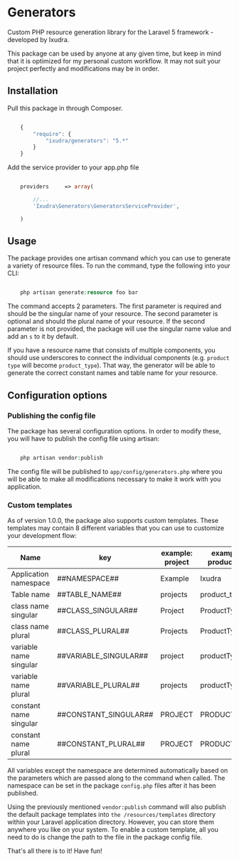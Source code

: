 Generators
==============

Custom PHP resource generation library for the Laravel 5 framework - developed by Ixudra.

This package can be used by anyone at any given time, but keep in mind that it is optimized for my personal custom workflow. It may not suit your project perfectly and modifications may be in order.



## Installation

Pull this package in through Composer.

```js

    {
        "require": {
            "ixudra/generators": "5.*"
        }
    }

```

Add the service provider to your app.php file

```php

    providers     => array(

        //...
        'Ixudra\Generators\GeneratorsServiceProvider',

    )

```



## Usage

The package provides one artisan command which you can use to generate a variety of resource files. To run the command, type the following into your CLI:

```php

    php artisan generate:resource foo bar

```

The command accepts 2 parameters. The first parameter is required and should be the singular name of your resource. The second parameter is optional and should the plural name of your resource. If the second parameter is not provided, the package will use the singular name value and add an `s` to it by default.

If you have a resource name that consists of multiple components, you should use underscores to connect the individual components (e.g. `product type` will become `product_type`). That way, the generator will be able to generate the correct constant names and table name for your resource.



## Configuration options

### Publishing the config file

The package has several configuration options. In order to modify these, you will have to publish the config file using artisan:

```php

    php artisan vendor:publish

```

The config file will be published to `app/config/generators.php` where you will be able to make all modifications necessary to make it work with you application.


### Custom templates

As of version 1.0.0, the package also supports custom templates. These templates may contain 8 different variables that you can use to customize your development flow:


| Name                      | key                       | example: project  | example 2: product type   |
|---------------------------|---------------------------|-------------------|---------------------------|
| Application namespace     | ##NAMESPACE##             | Example           | Ixudra                    |
| Table name                | ##TABLE_NAME##            | projects          | product_types             |
| class name singular       | ##CLASS_SINGULAR##        | Project           | ProductType               |
| class name plural         | ##CLASS_PLURAL##          | Projects          | ProductTypes              |
| variable name singular    | ##VARIABLE_SINGULAR##     | project           | productType               |
| variable name plural      | ##VARIABLE_PLURAL##       | projects          | productTypes              |
| constant name singular    | ##CONSTANT_SINGULAR##     | PROJECT           | PRODUCT_TYPE              |
| constant name plural      | ##CONSTANT_PLURAL##       | PROJECT           | PRODUCT_TYPES             |


All variables except the namespace are determined automatically based on the parameters which are passed along to the command when called. The namespace can be set in the package `config.php` files after it has been published.

Using the previously mentioned `vendor:publish` command will also publish the default package templates into `the /resources/templates` directory within your Laravel application directory. However, you can store them anywhere you like on your system. To enable a custom template, all you need to do is change the path to the file in the package config file.


That's all there is to it! Have fun!